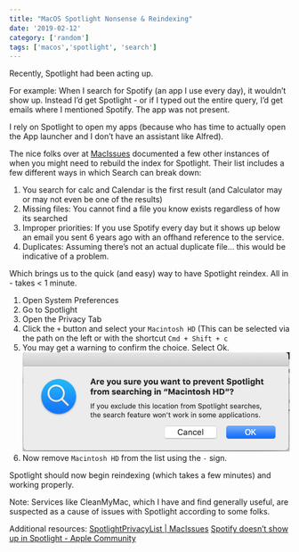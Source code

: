 ```yaml
---
title: "MacOS Spotlight Nonsense & Reindexing"
date: '2019-02-12'
category: ['random']
tags: ['macos','spotlight', 'search']
---
```


Recently, Spotlight had been acting up.

For example: When I search for Spotify (an app I use every day), it wouldn’t show up. Instead I’d get Spotlight - or if I typed out the entire query, I’d get emails where I mentioned Spotify. The app was not present.

I rely on Spotlight to open my apps (because who has time to actually open the App launcher and I don’t have an assistant like Alfred).

The nice folks over at [MacIssues](http://www.macissues.com/2014/12/12/how-to-determine-when-your-spotlight-index-needs-to-be-rebuilt/) documented a few other instances of when you might need to rebuild the index for Spotlight. Their list includes a few different ways in which Search can break down:
1. You search for calc and Calendar is the first result (and Calculator may or may not even be one of the results)
2. Missing files: You cannot find a file you know exists regardless of how its searched
3. Improper priorities: If you use Spotify every day but it shows up below an email you sent 6 years ago with an offhand reference to the service.
4. Duplicates: Assuming there’s not an actual duplicate file… this would be indicative of a problem.

Which brings us to the quick (and easy) way to have Spotlight reindex. All in - takes < 1 minute.
1. Open System Preferences
2. Go to Spotlight
3. Open the Privacy Tab
4. Click the `+` button and select your `Macintosh HD` (This can be selected via the path on the left or with the shortcut `Cmd + Shift + c`
5. You may get a warning to confirm the choice. Select Ok.
![](./are-you-sure.png)
6. Now remove `Macintosh HD` from the list using the `-` sign.

Spotlight should now begin reindexing (which takes a few minutes) and working properly.

Note: Services like CleanMyMac, which I have and find generally useful, are suspected as a cause of issues with Spotlight according to some folks.

Additional resources:
[SpotlightPrivacyList | MacIssues](https://www.macissues.com/2014/12/12/how-to-determine-when-your-spotlight-index-needs-to-be-rebuilt/spotlightprivacylist/)
[Spotify doesn’t show up in Spotlight - Apple Community](https://discussions.apple.com/thread/7356551)


